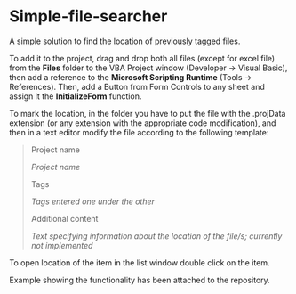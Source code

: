 # Simple-file-searcher

A simple solution to find the location of previously tagged files.

To add it to the project, drag and drop both all files (except for excel file) from the **Files** folder to the VBA Project window (Developer -> Visual Basic), then add a reference to the **Microsoft Scripting Runtime** (Tools -> References). Then, add a Button from Form Controls to any sheet and assign it the **InitializeForm** function.

To mark the location, in the folder you have to put the file with the .projData extension (or any extension with the appropriate code modification), and then in a text editor modify the file according to the following template:

>Project name
>
>*Project name*
>
>Tags
>
>*Tags entered one under the other*
>
>Additional content
>
>*Text specifying information about the location of the file/s; currently not implemented*

To open location of the item in the list window double click on the item.

Example showing the functionality has been attached to the repository.
